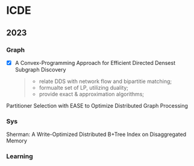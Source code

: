 # ICDE

## 2023

### Graph

- [x] A Convex-Programming Approach for Efficient Directed Densest Subgraph Discovery

  > - relate DDS with network flow and bipartitie matching;
  > - formualte set of LP, utilizing duality;
  > - provide exact & approximation algorithms;

Partitioner Selection with EASE to Optimize Distributed Graph Processing


### Sys

Sherman: A Write-Optimized Distributed B+Tree Index on Disaggregated Memory


### Learning


